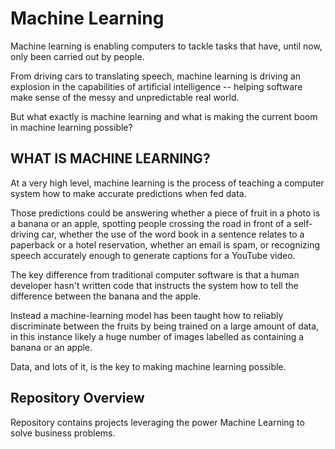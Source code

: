 # Machine Learning

Machine learning is enabling computers to tackle tasks that have, until now, only been carried out by people.

From driving cars to translating speech, machine learning is driving an explosion in the capabilities of artificial intelligence -- helping software make sense of the messy and unpredictable real world.

But what exactly is machine learning and what is making the current boom in machine learning possible?

## WHAT IS MACHINE LEARNING?
At a very high level, machine learning is the process of teaching a computer system how to make accurate predictions when fed data.

Those predictions could be answering whether a piece of fruit in a photo is a banana or an apple, spotting people crossing the road in front of a self-driving car, whether the use of the word book in a sentence relates to a paperback or a hotel reservation, whether an email is spam, or recognizing speech accurately enough to generate captions for a YouTube video.

The key difference from traditional computer software is that a human developer hasn't written code that instructs the system how to tell the difference between the banana and the apple.

Instead a machine-learning model has been taught how to reliably discriminate between the fruits by being trained on a large amount of data, in this instance likely a huge number of images labelled as containing a banana or an apple.

Data, and lots of it, is the key to making machine learning possible.

## Repository Overview
Repository contains projects leveraging the power Machine Learning to solve business problems.
